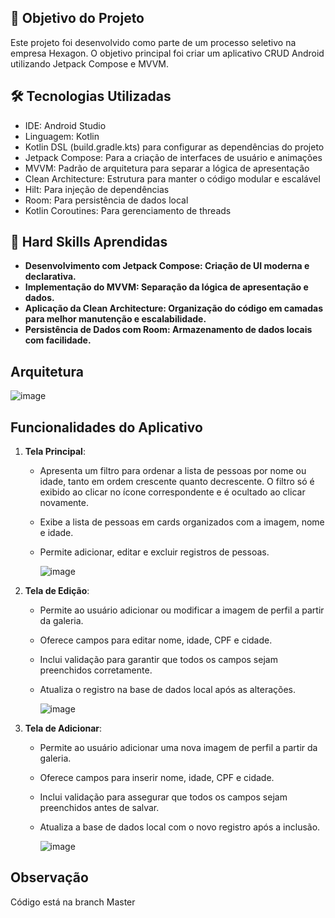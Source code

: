 ## 🎯 Objetivo do Projeto
Este projeto foi desenvolvido como parte de um processo seletivo na empresa Hexagon. O objetivo principal foi criar um aplicativo CRUD Android utilizando Jetpack Compose e MVVM.

## 🛠 Tecnologias Utilizadas

- IDE: Android Studio
- Linguagem: Kotlin
- Kotlin DSL (build.gradle.kts) para configurar as dependências do projeto
- Jetpack Compose: Para a criação de interfaces de usuário e animações
- MVVM: Padrão de arquitetura para separar a lógica de apresentação
- Clean Architecture: Estrutura para manter o código modular e escalável
- Hilt: Para injeção de dependências
- Room: Para persistência de dados local
- Kotlin Coroutines: Para gerenciamento de threads

## 🚦 Hard Skills Aprendidas

- **Desenvolvimento com Jetpack Compose: Criação de UI moderna e declarativa.**
- **Implementação do MVVM: Separação da lógica de apresentação e dados.**
- **Aplicação da Clean Architecture: Organização do código em camadas para melhor manutenção e escalabilidade.**
- **Persistência de Dados com Room: Armazenamento de dados locais com facilidade.**


## Arquitetura
![image](https://github.com/user-attachments/assets/195ed6fb-d560-4a13-8300-4801bf5f1088)


## Funcionalidades do Aplicativo


1. **Tela Principal**: 
   - Apresenta um filtro para ordenar a lista de pessoas por nome ou idade, tanto em ordem crescente quanto decrescente. O filtro só é exibido ao clicar no ícone correspondente e é ocultado ao clicar novamente.
   - Exibe a lista de pessoas em cards organizados com a imagem, nome e idade.
   - Permite adicionar, editar e excluir registros de pessoas.
  
     ![image](https://github.com/user-attachments/assets/05e3a935-6542-463b-8867-046d717c9fc9)


2. **Tela de Edição**:
   - Permite ao usuário adicionar ou modificar a imagem de perfil a partir da galeria.
   - Oferece campos para editar nome, idade, CPF e cidade.
   - Inclui validação para garantir que todos os campos sejam preenchidos corretamente.
   - Atualiza o registro na base de dados local após as alterações.
  
     ![image](https://github.com/user-attachments/assets/0df2f898-4d42-421a-a19d-2cab89e640a8)


3. **Tela de Adicionar**:
   - Permite ao usuário adicionar uma nova imagem de perfil a partir da galeria.
   - Oferece campos para inserir nome, idade, CPF e cidade.
   - Inclui validação para assegurar que todos os campos sejam preenchidos antes de salvar.
   - Atualiza a base de dados local com o novo registro após a inclusão.

     ![image](https://github.com/user-attachments/assets/1d3308bd-faa5-4bda-a9eb-2e99425dc76d)


## Observação 
Código está na branch Master
